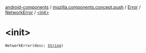 [android-components](../../../index.md) / [mozilla.components.concept.push](../../index.md) / [Error](../index.md) / [NetworkError](index.md) / [&lt;init&gt;](./-init-.md)

# &lt;init&gt;

`NetworkError(desc: `[`String`](https://kotlinlang.org/api/latest/jvm/stdlib/kotlin/-string/index.html)`)`